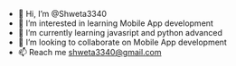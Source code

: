 - 👋 Hi, I’m @Shweta3340
- 👀 I’m interested in learning Mobile App development
- 🌱 I’m currently learning javasript and python advanced
- 💞️ I’m looking to collaborate on Mobile App development
- 📫 Reach me shweta3340@gmail.com
